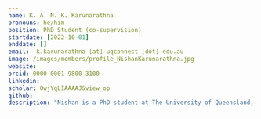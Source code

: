 ```yaml
---
name: K. A. N. K. Karunarathna
pronouns: he/him
position: PhD Student (co-supervision)
startdate: [2022-10-01]
enddate: []
email:  k.karunarathna [at] uqconnect [dot] edu.au
image: /images/members/profile_NishanKarunarathna.jpg
website:
orcid: 0000-0001-9800-3100
linkedin:
scholar: OwjYqLIAAAAJ&view_op
github: 
description: "Nishan is a PhD student at The University of Queensland, working on multivariate forecasting modelling frameworks to predict changes in population dynamics, biological communities and ecological interactions. His principal advisor is Dr Nicholas Clark, his associate advisors are Prof. Ricardo Soares Magalhães, Prof. Wenbiao Hu, Dr Francis Hui, and Dr Konstans Wells. "
---
```

